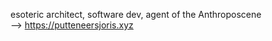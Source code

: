    
esoteric architect, software dev, agent of the Anthroposcene
<br>
--> https://putteneersjoris.xyz
